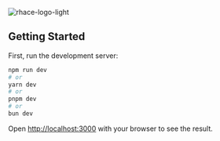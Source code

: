 ![rhace-logo-light](https://github.com/fuadscodes/rhace/assets/60370584/7b1a0c54-4db7-47ae-be8a-f8dc6b1783da)

## Getting Started 

First, run the development server:

```bash
npm run dev
# or
yarn dev
# or
pnpm dev
# or
bun dev
```

Open [http://localhost:3000](http://localhost:3000) with your browser to see the result.
